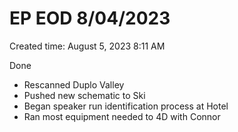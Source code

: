 # EP EOD 8/04/2023

Created time: August 5, 2023 8:11 AM

Done

- Rescanned Duplo Valley
- Pushed new schematic to Ski
- Began speaker run identification process at Hotel
- Ran most equipment needed to 4D with Connor